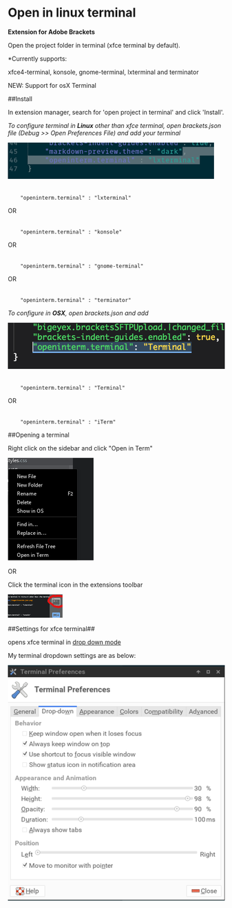 Open in linux terminal
=====================

**Extension for Adobe Brackets**

Open the project folder in terminal (xfce terminal by default).

*Currently supports:

xfce4-terminal, konsole, gnome-terminal, lxterminal and terminator

NEW: Support for osX Terminal

##Install

In extension manager, search for 'open project in terminal' and click 'Install'.

_To configure terminal in **Linux** other than xfce terminal, open brackets.json file (Debug >> Open Preferences File) and add your terminal_

![Preferences Linux](images/brackets.json.png)

<code>
	"openinterm.terminal" : "lxterminal"
</code>

OR

<code>
    "openinterm.terminal" : "konsole"
</code>

OR

<code>
    "openinterm.terminal" : "gnome-terminal"
</code>

OR

<code>
    "openinterm.terminal" : "terminator"
</code>

_To configure in **OSX**, open brackets.json and add_

![Preferences OSX](images/brackets.json-mac.png)

<code>
	"openinterm.terminal" : "Terminal"
</code>

OR

<code>
	"openinterm.terminal" : "iTerm"
</code>

##Opening a terminal

Right click on the sidebar and click "Open in Term"

![Open](images/right-click.png)

OR

Click the terminal icon in the extensions toolbar

![Open](images/ext.png)


##Settings for xfce terminal##

opens xfce terminal in [drop down mode](http://docs.xfce.org/apps/terminal/dropdown)

My terminal dropdown settings are as below:

![Settings](images/settings.png)
